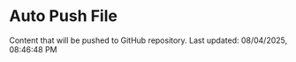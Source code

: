 # Auto Push File

Content that will be pushed to GitHub repository.
Last updated: 08/04/2025, 08:46:48 PM